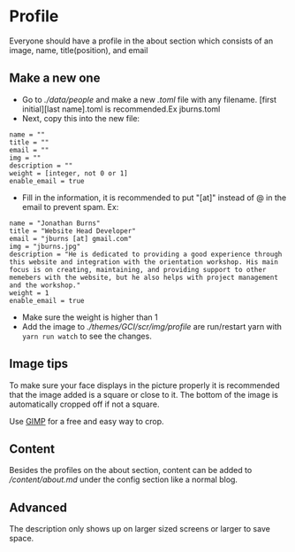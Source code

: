 # Profile
Everyone should have a profile in the about section which consists of an image, name, title(position), and email

## Make a new one

- Go to *./data/people* and make a new *.toml* file with any filename. [first initial][last name].toml is recommended.Ex jburns.toml
- Next, copy this into the new file:

```
name = ""
title = ""
email = ""
img = ""
description = ""
weight = [integer, not 0 or 1]
enable_email = true
``` 
- Fill in the information, it is recommended to put "[at]" instead of @ in the email to prevent spam. Ex:
```
name = "Jonathan Burns"
title = "Website Head Developer"
email = "jburns [at] gmail.com"
img = "jburns.jpg"
description = "He is dedicated to providing a good experience through this website and integration with the orientation workshop. His main focus is on creating, maintaining, and providing support to other memebers with the website, but he also helps with project management and the workshop."
weight = 1
enable_email = true
```
- Make sure the weight is higher than 1
- Add the image to *./themes/GCI/scr/img/profile* are run/restart yarn with `yarn run watch` to see the changes.

## Image tips
To make sure your face displays in the picture properly it is recommended that the image added is a square or close to it. The bottom of the image is automatically cropped off if not a square.

Use [GIMP](https://docs.gimp.org/en/gimp-tutorial-quickie-crop.html) for a free and easy way to crop.

## Content
Besides the profiles on the about section, content can be added to */content/about.md* under the config section like a normal blog.

## Advanced
The description only shows up on larger sized screens or larger to save space. 